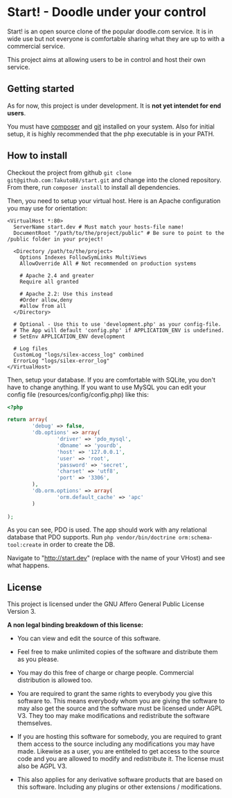# Start! - Doodle under your control

Start! is an open source clone of the popular doodle.com service. It is in wide use but not everyone
is comfortable sharing what they are up to with a commercial service.
 
This project aims at allowing users to be in control and host their own service.

## Getting started

As for now, this project is under development. It is **not yet intendet for end users**. 

You must have [composer](https://getcomposer.org) and [git](https://git-scm.com) installed on your system.
Also for initial setup, it is highly recommended that the php executable is in your PATH.

## How to install

Checkout the project from github `git clone git@github.com:Takuto88/start.git` and change into the cloned repository.
From there, run `composer install` to install all dependencies. 

Then, you need to setup your virtual host. Here is an Apache configuration you may use for
orientation:

```
<VirtualHost *:80>
  ServerName start.dev # Must match your hosts-file name!
  DocumentRoot "/path/to/the/project/public" # Be sure to point to the /public folder in your project!
  
  <Directory /path/to/the/project>
    Options Indexes FollowSymLinks MultiViews
    AllowOverride All # Not recommended on production systems
    
    # Apache 2.4 and greater
    Require all granted
    
    # Apache 2.2: Use this instead
    #Order allow,deny
    #allow from all
  </Directory>
  
  # Optional - Use this to use 'development.php' as your config-file.
  # The App will default 'config.php' if APPLICATION_ENV is undefined.
  # SetEnv APPLICATION_ENV development

  # Log files
  CustomLog "logs/silex-access_log" combined
  ErrorLog "logs/silex-error_log"
</VirtualHost>
```

Then, setup your database. If you are comfortable with SQLite, you don't have to change anything. 
If you want to use MySQL you can edit your config file (resources/config/config.php) like this:

```php
<?php 

return array(
        'debug' => false,
        'db.options' => array(
                'driver' => 'pdo_mysql',
                'dbname' => 'yourdb',
                'host' => '127.0.0.1',
                'user' => 'root',
                'password' => 'secret',
                'charset' => 'utf8',
                'port' => '3306',
        ),
        'db.orm.options' => array(
                'orm.default_cache' => 'apc'
        )
    
);
```

As you can see, PDO is used. The app should work with any relational database that PDO supports. Run 
`php vendor/bin/doctrine orm:schema-tool:create` in order to create the DB.

Navigate to "http://start.dev" (replace with the name of your VHost) and see what happens.

## License

This project is licensed under the GNU Affero General Public License Version 3.

**A non legal binding breakdown of this license:**

- You can view and edit the source of this software.

- Feel free to make unlimited copies of the software and distribute them as you please.

- You may do this free of charge or charge people. Commercial distribution is allowed too.

- You are required to grant the same rights to everybody you give this software to. This means
  everybody whom you are giving the software to may also get the source and the software must be licensed
  under AGPL V3. They too may make modifications and redistribute the software themselves.
  
- If you are hosting this software for somebody, you are required to grant them access to the source
  including any modifications you may have made. Likewise as a user, you are entiteled to get access to the source
  code and you are allowed to modify and redistribute it. The license must also be AGPL V3.
  
- This also applies for any derivative software products that are based on this software. Including any plugins
  or other extensions / modifications.